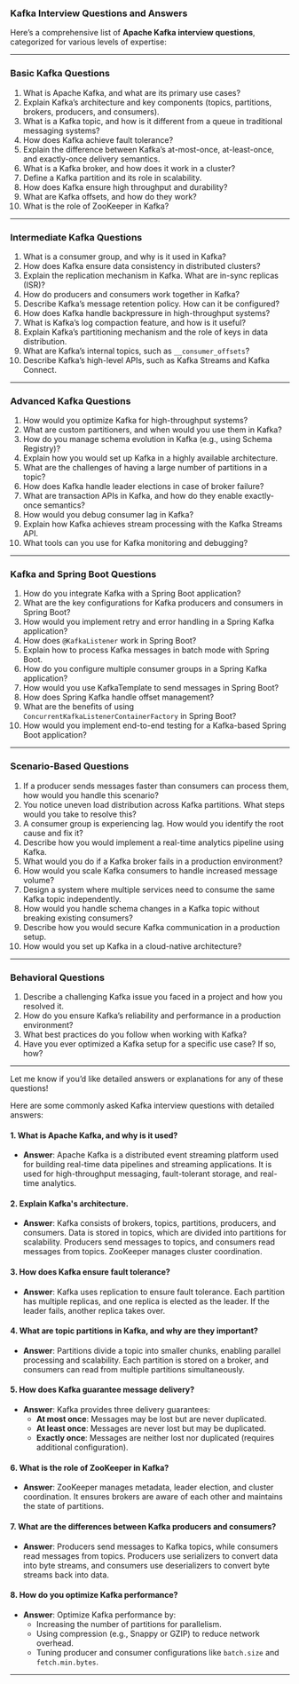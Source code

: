 ### Kafka Interview Questions and Answers

Here’s a comprehensive list of **Apache Kafka interview questions**, categorized for various levels of expertise:

---

### **Basic Kafka Questions**
1. What is Apache Kafka, and what are its primary use cases?
2. Explain Kafka’s architecture and key components (topics, partitions, brokers, producers, and consumers).
3. What is a Kafka topic, and how is it different from a queue in traditional messaging systems?
4. How does Kafka achieve fault tolerance?
5. Explain the difference between Kafka’s at-most-once, at-least-once, and exactly-once delivery semantics.
6. What is a Kafka broker, and how does it work in a cluster?
7. Define a Kafka partition and its role in scalability.
8. How does Kafka ensure high throughput and durability?
9. What are Kafka offsets, and how do they work?
10. What is the role of ZooKeeper in Kafka?

---

### **Intermediate Kafka Questions**
1. What is a consumer group, and why is it used in Kafka?
2. How does Kafka ensure data consistency in distributed clusters?
3. Explain the replication mechanism in Kafka. What are in-sync replicas (ISR)?
4. How do producers and consumers work together in Kafka?
5. Describe Kafka’s message retention policy. How can it be configured?
6. How does Kafka handle backpressure in high-throughput systems?
7. What is Kafka’s log compaction feature, and how is it useful?
8. Explain Kafka’s partitioning mechanism and the role of keys in data distribution.
9. What are Kafka’s internal topics, such as `__consumer_offsets`?
10. Describe Kafka’s high-level APIs, such as Kafka Streams and Kafka Connect.

---

### **Advanced Kafka Questions**
1. How would you optimize Kafka for high-throughput systems?
2. What are custom partitioners, and when would you use them in Kafka?
3. How do you manage schema evolution in Kafka (e.g., using Schema Registry)?
4. Explain how you would set up Kafka in a highly available architecture.
5. What are the challenges of having a large number of partitions in a topic?
6. How does Kafka handle leader elections in case of broker failure?
7. What are transaction APIs in Kafka, and how do they enable exactly-once semantics?
8. How would you debug consumer lag in Kafka?
9. Explain how Kafka achieves stream processing with the Kafka Streams API.
10. What tools can you use for Kafka monitoring and debugging?

---

### **Kafka and Spring Boot Questions**
1. How do you integrate Kafka with a Spring Boot application?
2. What are the key configurations for Kafka producers and consumers in Spring Boot?
3. How would you implement retry and error handling in a Spring Kafka application?
4. How does `@KafkaListener` work in Spring Boot?
5. Explain how to process Kafka messages in batch mode with Spring Boot.
6. How do you configure multiple consumer groups in a Spring Kafka application?
7. How would you use KafkaTemplate to send messages in Spring Boot?
8. How does Spring Kafka handle offset management?
9. What are the benefits of using `ConcurrentKafkaListenerContainerFactory` in Spring Boot?
10. How would you implement end-to-end testing for a Kafka-based Spring Boot application?

---

### **Scenario-Based Questions**
1. If a producer sends messages faster than consumers can process them, how would you handle this scenario?
2. You notice uneven load distribution across Kafka partitions. What steps would you take to resolve this?
3. A consumer group is experiencing lag. How would you identify the root cause and fix it?
4. Describe how you would implement a real-time analytics pipeline using Kafka.
5. What would you do if a Kafka broker fails in a production environment?
6. How would you scale Kafka consumers to handle increased message volume?
7. Design a system where multiple services need to consume the same Kafka topic independently.
8. How would you handle schema changes in a Kafka topic without breaking existing consumers?
9. Describe how you would secure Kafka communication in a production setup.
10. How would you set up Kafka in a cloud-native architecture?

---

### **Behavioral Questions**
1. Describe a challenging Kafka issue you faced in a project and how you resolved it.
2. How do you ensure Kafka’s reliability and performance in a production environment?
3. What best practices do you follow when working with Kafka?
4. Have you ever optimized a Kafka setup for a specific use case? If so, how?

---

Let me know if you’d like detailed answers or explanations for any of these questions!


Here are some commonly asked Kafka interview questions with detailed answers:

#### 1. **What is Apache Kafka, and why is it used?**
- **Answer**: Apache Kafka is a distributed event streaming platform used for building real-time data pipelines and streaming applications. It is used for high-throughput messaging, fault-tolerant storage, and real-time analytics.

#### 2. **Explain Kafka's architecture.**
- **Answer**: Kafka consists of brokers, topics, partitions, producers, and consumers. Data is stored in topics, which are divided into partitions for scalability. Producers send messages to topics, and consumers read messages from topics. ZooKeeper manages cluster coordination.

#### 3. **How does Kafka ensure fault tolerance?**
- **Answer**: Kafka uses replication to ensure fault tolerance. Each partition has multiple replicas, and one replica is elected as the leader. If the leader fails, another replica takes over.

#### 4. **What are topic partitions in Kafka, and why are they important?**
- **Answer**: Partitions divide a topic into smaller chunks, enabling parallel processing and scalability. Each partition is stored on a broker, and consumers can read from multiple partitions simultaneously.

#### 5. **How does Kafka guarantee message delivery?**
- **Answer**: Kafka provides three delivery guarantees:
  - **At most once**: Messages may be lost but are never duplicated.
  - **At least once**: Messages are never lost but may be duplicated.
  - **Exactly once**: Messages are neither lost nor duplicated (requires additional configuration).

#### 6. **What is the role of ZooKeeper in Kafka?**
- **Answer**: ZooKeeper manages metadata, leader election, and cluster coordination. It ensures brokers are aware of each other and maintains the state of partitions.

#### 7. **What are the differences between Kafka producers and consumers?**
- **Answer**: Producers send messages to Kafka topics, while consumers read messages from topics. Producers use serializers to convert data into byte streams, and consumers use deserializers to convert byte streams back into data.

#### 8. **How do you optimize Kafka performance?**
- **Answer**: Optimize Kafka performance by:
  - Increasing the number of partitions for parallelism.
  - Using compression (e.g., Snappy or GZIP) to reduce network overhead.
  - Tuning producer and consumer configurations like `batch.size` and `fetch.min.bytes`.

---

